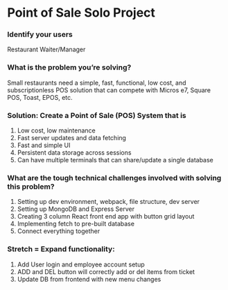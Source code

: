 # Point of Sale Solo Project

### Identify your users
Restaurant Waiter/Manager

### What is the problem you’re solving?
Small restaurants need a simple, fast, functional, low cost, and subscriptionless POS solution that can compete with Micros e7, Square POS, Toast, EPOS, etc.

### Solution: Create a Point of Sale (POS) System that is
1. Low cost, low maintenance
1. Fast server updates and data fetching
1. Fast and simple UI
1. Persistent data storage across sessions
1. Can have multiple terminals that can share/update a single database

### What are the tough technical challenges involved with solving this problem?
1. Setting up dev environment, webpack, file structure, dev server
1. Setting up MongoDB and Express Server
1. Creating 3 column React front end app with button grid layout
1. Implementing fetch to pre-built database
1. Connect everything together

### Stretch = Expand functionality:
1. Add User login and employee account setup
1. ADD and DEL button will correctly add or del items from ticket
1. Update DB from frontend with new menu changes


